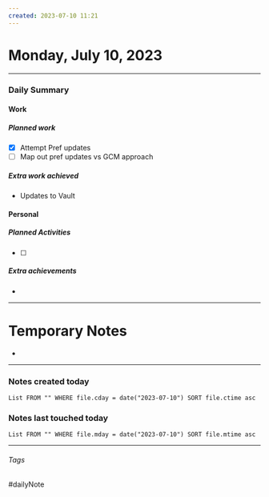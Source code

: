 ```yaml
---
created: 2023-07-10 11:21
---
```


# Monday, July 10, 2023

---

### Daily Summary

#### Work

##### Planned work

- [x] Attempt Pref updates
- [ ] Map out pref updates vs GCM approach

##### Extra work achieved

- Updates to Vault

#### Personal

##### Planned Activities

- [ ] 

##### Extra achievements

-  

---

# Temporary Notes

- 

---
### Notes created today
```dataview
List FROM "" WHERE file.cday = date("2023-07-10") SORT file.ctime asc
```

### Notes last touched today
```dataview
List FROM "" WHERE file.mday = date("2023-07-10") SORT file.mtime asc
```
---

###### Tags

#dailyNote
